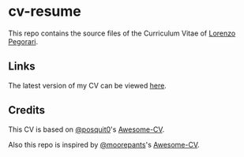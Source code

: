# cv-resume

This repo contains the source files of the Curriculum Vitae of [Lorenzo Pegorari](https://github.com/LorenzoPegorari).

## Links

The latest version of my CV can be viewed [here](https://lorenzopegorari.github.io/cv-resume/output/cv.pdf).

## Credits

This CV is based on [@posquit0](https://github.com/posquit0)'s [Awesome-CV](https://github.com/posquit0/Awesome-CV).

Also this repo is inspired by [@moorepants](https://github.com/moorepants)'s [Awesome-CV](https://github.com/moorepants/resume).

